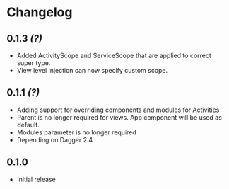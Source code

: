 # Changelog

## 0.1.3 *(?)*
 * Added ActivityScope and ServiceScope that are applied to correct super type.
 * View level injection can now specify custom scope.

## 0.1.1 *(?)*
 * Adding support for overriding components and modules for Activities
 * Parent is no longer required for views. App component will be used as default.
 * Modules parameter is no longer required
 * Depending on Dagger 2.4

## 0.1.0
 * Initial release
